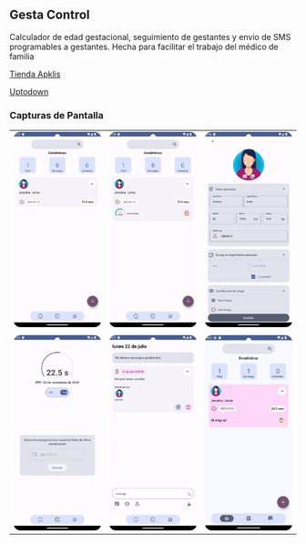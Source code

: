 ## Gesta Control

Calculador de edad gestacional, seguimiento de gestantes y envio de SMS programables a gestantes. Hecha para facilitar el trabajo del médico de familia

[Tienda Apklis](https://www.apklis.cu/application/com.devj.gestantescontrolcompose)

[Uptodown](https://gesta-control.en.uptodown.com/android)

### Capturas de Pantalla

|  |  |  |
|---|---|---|
| <img src="https://github.com/jander96/gesta_control_compose/blob/main/Screenshot_20240722_152729.png" width="200"> | <img src="https://github.com/jander96/gesta_control_compose/blob/main/Screenshot_20240722_152807.png" width="200"> | <img src="https://github.com/jander96/gesta_control_compose/blob/main/Screenshot_20240722_154651.png" width="200"> |
|  | | |
| <img src="https://github.com/jander96/gesta_control_compose/blob/main/Screenshot_20240722_154733.png" width="200"> | <img src="https://github.com/jander96/gesta_control_compose/blob/main/Screenshot_20240722_154754.png" width="200"> | <img src="https://github.com/jander96/gesta_control_compose/blob/main/Screenshot_20241122_040125.png" width="200"> |



